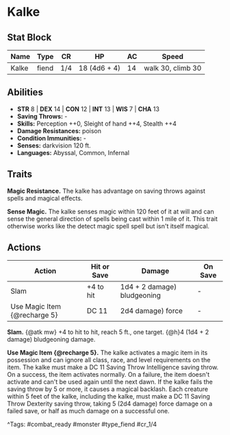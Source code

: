 # Kalke

## Stat Block

| Name | Type | CR | HP | AC | Speed |
|------|------|----|----|----|-------|
| Kalke | fiend | 1/4 | 18 (4d6 + 4) | 14 | walk 30, climb 30 |

## Abilities

- **STR** 8 | **DEX** 14 | **CON** 12 | **INT** 13 | **WIS** 7 | **CHA** 13
- **Saving Throws:** -  
- **Skills:** Perception ++0, Sleight of hand ++4, Stealth ++4  
- **Damage Resistances:** poison  
- **Condition Immunities:** -  
- **Senses:** darkvision 120 ft.  
- **Languages:** Abyssal, Common, Infernal

## Traits

**Magic Resistance.** The kalke has advantage on saving throws against spells and magical effects.

**Sense Magic.** The kalke senses magic within 120 feet of it at will and can sense the general direction of spells being cast within 1 mile of it. This trait otherwise works like the detect magic spell spell but isn't itself magical.


## Actions

| Action | Hit or Save | Damage | On Save |
|--------|--------------|--------|----------|
| Slam | +4 to hit | 1d4 + 2 damage) bludgeoning | - |
| Use Magic Item {@recharge 5} | DC 11 | 2d4 damage) force | - |

**Slam.** {@atk mw} +4 to hit to hit, reach 5 ft., one target. {@h}4 (1d4 + 2 damage) bludgeoning damage.

**Use Magic Item {@recharge 5}.** The kalke activates a magic item in its possession and can ignore all class, race, and level requirements on the item. The kalke must make a DC 11 Saving Throw Intelligence saving throw. On a success, the item activates normally. On a failure, the item doesn't activate and can't be used again until the next dawn. If the kalke fails the saving throw by 5 or more, it causes a magical backlash. Each creature within 5 feet of the kalke, including the kalke, must make a DC 11 Saving Throw Dexterity saving throw, taking 5 (2d4 damage) force damage on a failed save, or half as much damage on a successful one.


^Tags: #combat_ready #monster #type_fiend #cr_1/4